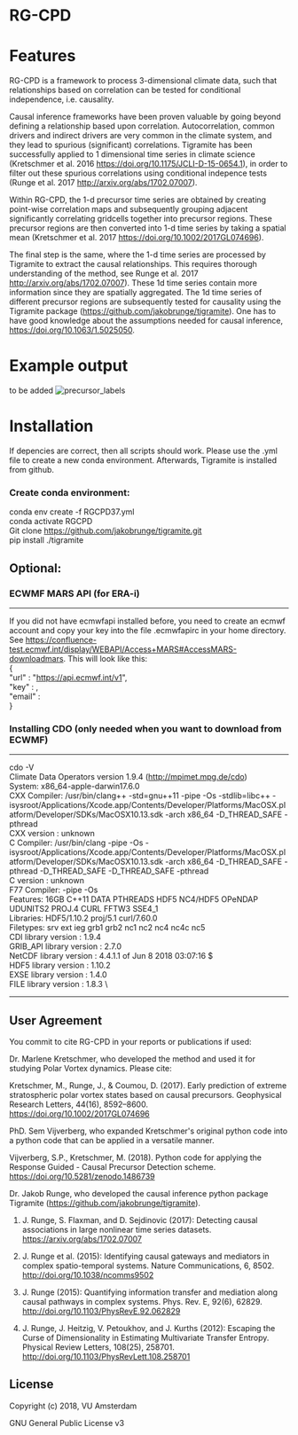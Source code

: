 
# RG-CPD
Features
=====

RG-CPD is a framework to process 3-dimensional climate data, such that relationships based on correlation can be tested for conditional independence, i.e. causality.

Causal inference frameworks have been proven valuable by going beyond defining a relationship based upon correlation. Autocorrelation, common drivers and indirect drivers are very common in the climate system, and they lead to spurious (significant) correlations. Tigramite has been successfully applied to 1 dimensional time series in climate science (Kretschmer et al. 2016 https://doi.org/10.1175/JCLI-D-15-0654.1), in order to filter out these spurious correlations using conditional indepence tests (Runge et al. 2017 http://arxiv.org/abs/1702.07007).

Within RG-CPD, the 1-d precursor time series are obtained by creating point-wise correlation maps and subsequently grouping adjacent significantly correlating gridcells together into precursor regions. These precursor regions are then converted into 1-d time series by taking a spatial mean (Kretschmer et al. 2017 https://doi.org/10.1002/2017GL074696).

The final step is the same, where the 1-d time series are processed by Tigramite to extract the causal relationships. This requires thorough understanding of the method, see Runge et al. 2017 http://arxiv.org/abs/1702.07007). These 1d time series contain more information since they are spatially aggregated. The 1d time series of different precursor regions are subsequently tested for causality using the Tigramite package (https://github.com/jakobrunge/tigramite). One has to have good knowledge about the assumptions needed for causal inference, https://doi.org/10.1063/1.5025050.

# Example output
to be added
![precursor_labels](https://github.com/semvijverberg/RGCPD/blob/master/docs/images/pcA_none_ac0.01_at0.01_t2mmax_E-US_vs_sst_labels_mean.png)


Installation
===========
If depencies are correct, then all scripts should work. Please use the .yml file to create a new conda environment. Afterwards, Tigramite is installed from github.


### Create conda environment:
conda env create -f RGCPD37.yml \
conda activate RGCPD \
Git clone https://github.com/jakobrunge/tigramite.git \
pip install ./tigramite 



## Optional:
### ECWMF MARS API (for ERA-i)
----------------
If you did not have ecmwfapi installed before, you need to create an ecmwf account and copy your key into the file .ecmwfapirc in your home directory. See https://confluence-test.ecmwf.int/display/WEBAPI/Access+MARS#AccessMARS-downloadmars. This will look like this:
 \
{
\
    "url"   : "https://api.ecmwf.int/v1",
\
    "key"   : <your key>,\
    "email" : <your emailadress>\
}





### Installing CDO (only needed when you want to download from ECWMF)
----------------
cdo -V \
Climate Data Operators version 1.9.4 (http://mpimet.mpg.de/cdo) \
System: x86_64-apple-darwin17.6.0 \
CXX Compiler: /usr/bin/clang++ -std=gnu++11 -pipe -Os -stdlib=libc++ -isysroot/Applications/Xcode.app/Contents/Developer/Platforms/MacOSX.platform/Developer/SDKs/MacOSX10.13.sdk -arch x86_64  -D_THREAD_SAFE -pthread \
CXX version : unknown \
C Compiler: /usr/bin/clang -pipe -Os -isysroot/Applications/Xcode.app/Contents/Developer/Platforms/MacOSX.platform/Developer/SDKs/MacOSX10.13.sdk -arch x86_64  -D_THREAD_SAFE -pthread -D_THREAD_SAFE -D_THREAD_SAFE -pthread \
C version : unknown \
F77 Compiler:  -pipe -Os \
Features: 16GB C++11 DATA PTHREADS HDF5 NC4/HDF5 OPeNDAP UDUNITS2 PROJ.4 CURL FFTW3 SSE4_1 \
Libraries: HDF5/1.10.2 proj/5.1 curl/7.60.0 \
Filetypes: srv ext ieg grb1 grb2 nc1 nc2 nc4 nc4c nc5  \
     CDI library version : 1.9.4 \
GRIB_API library version : 2.7.0 \
  NetCDF library version : 4.4.1.1 of Jun  8 2018 03:07:16 $ \
    HDF5 library version : 1.10.2 \
    EXSE library version : 1.4.0 \
    FILE library version : 1.8.3 \



**************


User Agreement
----------------

You commit to cite RG-CPD in your reports or publications if used:

Dr. Marlene Kretschmer, who developed the method and used it for studying Polar Vortex dynamics. Please cite: 

Kretschmer, M., Runge, J., & Coumou, D. (2017). Early prediction of extreme stratospheric polar vortex states based on causal precursors. Geophysical Research Letters, 44(16), 8592–8600. https://doi.org/10.1002/2017GL074696

PhD. Sem Vijverberg, who expanded Kretschmer's original python code into a python code that can be applied in a versatile manner. 

Vijverberg, S.P., Kretschmer, M. (2018). Python code for applying the Response Guided - Causal Precursor Detection scheme. https://doi.org/10.5281/zenodo.1486739


Dr. Jakob Runge, who developed the causal inference python package Tigramite (https://github.com/jakobrunge/tigramite).

1. J. Runge, S. Flaxman, and D. Sejdinovic (2017): Detecting causal associations in large nonlinear time series datasets. https://arxiv.org/abs/1702.07007

2. J. Runge et al. (2015): Identifying causal gateways and mediators in complex spatio-temporal systems. Nature Communications, 6, 8502. http://doi.org/10.1038/ncomms9502

3. J. Runge (2015): Quantifying information transfer and mediation along causal pathways in complex systems. Phys. Rev. E, 92(6), 62829. http://doi.org/10.1103/PhysRevE.92.062829

4. J. Runge, J. Heitzig, V. Petoukhov, and J. Kurths (2012): Escaping the Curse of Dimensionality in Estimating Multivariate Transfer Entropy. Physical Review Letters, 108(25), 258701. http://doi.org/10.1103/PhysRevLett.108.258701


License
------------

Copyright (c) 2018, VU Amsterdam

GNU General Public License v3
